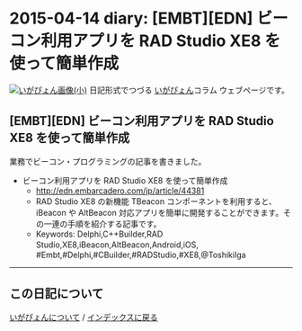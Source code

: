 2015-04-14 diary: [EMBT][EDN] ビーコン利用アプリを RAD Studio XE8 を使って簡単作成
=====================================================================================================
[![いがぴょん画像(小)](https://igapyon.github.io/diary/images/iga200306s.jpg "いがぴょん")](https://igapyon.github.io/diary/memo/memoigapyon.html) 日記形式でつづる [いがぴょん](https://igapyon.github.io/diary/memo/memoigapyon.html)コラム ウェブページです。

## [EMBT][EDN] ビーコン利用アプリを RAD Studio XE8 を使って簡単作成

業務でビーコン・プログラミングの記事を書きました。
* ビーコン利用アプリを RAD Studio XE8 を使って簡単作成
  * http://edn.embarcadero.com/jp/article/44381
  * RAD Studio XE8 の新機能 TBeacon コンポーネントを利用すると、iBeacon や AltBeacon 対応アプリを簡単に開発することができます。その一連の手順を紹介する記事です。
  * Keywords: Delphi,C++Builder,RAD Studio,XE8,iBeacon,AltBeacon,Android,iOS,　#Embt,#Delphi,#CBuilder,#RADStudio,#XE8,@ToshikiIga



----------------------------------------------------------------------------------------------------

## この日記について
[いがぴょんについて](http://www.igapyon.jp/igapyon/diary/memo/memoigapyon.html) / [インデックスに戻る](https://igapyon.github.io/diary/idxall.html)
